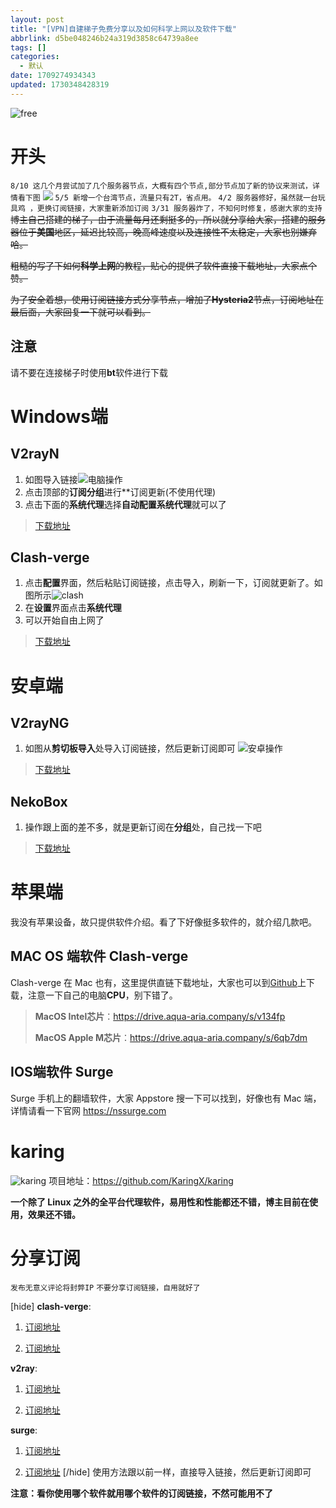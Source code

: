 ```yaml
---
layout: post
title: "[VPN]自建梯子免费分享以及如何科学上网以及软件下载"
abbrlink: d5be048246b24a319d3858c64739a8ee
tags: []
categories:
  - 默认
date: 1709274934343
updated: 1730348428319
---
```


![free](https://aqua-aria.company/usr/uploads/2024/05/2413714197.jpg)

# 开头

`8/10 这几个月尝试加了几个服务器节点，大概有四个节点,部分节点加了新的协议来测试，详情看下图`
![](https://aqua-aria.company/usr/uploads/2024/08/4082049346.png)
`5/5 新增一个台湾节点，流量只有2T，省点用。`
`4/2 服务器修好，虽然就一台玩具鸡 ，更换订阅链接，大家重新添加订阅`
`3/31 服务器炸了，不知何时修复，感谢大家的支持`
~~博主自己搭建的梯子，由于流量每月还剩挺多的，所以就分享给大家，搭建的服务器位于**美国**地区，延迟比较高，晚高峰速度以及连接性不太稳定，大家也别嫌弃哈。~~

~~粗糙的写了下如何**科学上网**的教程，贴心的提供了软件直接下载地址，大家点个赞。~~

~~为了安全着想，使用订阅链接方式分享节点，增加了**Hysteria2**节点，订阅地址在最后面，大家回复一下就可以看到。~~

## 注意

请不要在连接梯子时使用**bt**软件进行下载

# Windows端

## V2rayN

1. 如图导入链接![电脑操作](https://aqua-aria.company/usr/uploads/2024/05/3856288952.png)
2. 点击顶部的**订阅分组**进行\*\*订阅更新(不使用代理)
3. 点击下面的**系统代理**选择**自动配置系统代理**就可以了

> [下载地址](https://drive.aqua-aria.company/s/ansnrz)

## Clash-verge

1. 点击**配置**界面，然后粘贴订阅链接，点击导入，刷新一下，订阅就更新了。如图所示![clash](https://aqua-aria.company/usr/uploads/2024/05/3976611830.png)
2. 在**设置**界面点击**系统代理**
3. 可以开始自由上网了

> [下载地址](https://drive.aqua-aria.company/s/pdiuij)

# 安卓端

## V2rayNG

1. 如图从**剪切板导入**处导入订阅链接，然后更新订阅即可
   ![安卓操作](https://aqua-aria.company/usr/uploads/2024/05/2986813383.png)

> [下载地址](https://drive.aqua-aria.company/s/jb426s)

## NekoBox

1. 操作跟上面的差不多，就是更新订阅在**分组**处，自己找一下吧

> [下载地址](https://drive.aqua-aria.company/s/sgo6l7)

# 苹果端

我没有苹果设备，故只提供软件介绍。看了下好像挺多软件的，就介绍几款吧。

## MAC OS 端软件 Clash-verge

Clash-verge 在 Mac 也有，这里提供直链下载地址，大家也可以到[Github](https://github.com/clash-verge-rev/clash-verge-rev/releases)上下载，注意一下自己的电脑**CPU**，别下错了。

> **MacOS Intel芯片**：<https://drive.aqua-aria.company/s/v134fp>
>
> **MacOS Apple M芯片**：<https://drive.aqua-aria.company/s/6qb7dm>

## IOS端软件 Surge

Surge 手机上的翻墙软件，大家 Appstore 搜一下可以找到，好像也有 Mac 端，详情请看一下官网 <https://nssurge.com>

# karing

![karing](https://aqua-aria.company/usr/uploads/2024/10/3903994605.png)
项目地址：<https://github.com/KaringX/karing>

**一个除了 Linux 之外的全平台代理软件，易用性和性能都还不错，博主目前在使用，效果还不错。**

# 分享订阅

`发布无意义评论将封弊IP`
`不要分享订阅链接，自用就好了`

\[hide]
**clash-verge**:

1. [订阅地址](https://v2.20000207.xyz/sub/clash/6K6i6ZiF)

2. [订阅地址](https://v2.aqua-aria.company/sub/clash/6K6i6ZiF)

**v2ray**:

1. [订阅地址](https://v2.20000207.xyz/sub/v2ray/6K6i6ZiF)

2. [订阅地址](https://v2.aqua-aria.company/sub/v2ray/6K6i6ZiF)

**surge**:

1. [订阅地址](https://v2.20000207.xyz/sub/surge/6K6i6ZiF)

2. [订阅地址](https://v2.aqua-aria.company/sub/surge/6K6i6ZiF)
   \[/hide]
   使用方法跟以前一样，直接导入链接，然后更新订阅即可

**注意：看你使用哪个软件就用哪个软件的订阅链接，不然可能用不了**
